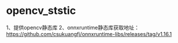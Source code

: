 # opencv_ststic
1、提供opencv静态库
2、onnxruntime静态库获取地址：https://github.com/csukuangfj/onnxruntime-libs/releases/tag/v1.16.1
